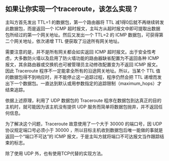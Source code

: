 ## 如果让你实现一个traceroute，该怎么实现？

主叫方首先发出 TTL=1 的数据包，第一个路由器将 TTL 减1得0后就不再继续转发此数据包，而是返回一个 ICMP 超时报文，主叫方从超时报文中即可提取出数据包所经过的第一个网关地址。然后又发出一个 TTL=2 的 ICMP 数据包，可获得第二个网关地址，依次递增 TTL 便获取了沿途所有网关地址。

需要注意的是，并不是所有网关都会如实返回 ICMP 超时报文。出于安全性考虑，大多数防火墙以及启用了防火墙功能的路由器缺省配置为不返回各种 ICMP 报文，其余路由器或交换机也可被管理员主动修改配置变为不返回 ICMP 报文。因此 Traceroute 程序不一定能拿全所有的沿途网关地址。所以，当某个 TTL 值的数据包得不到响应时，并不能停止这一追踪过程，程序仍然会把 TTL 递增而发出下一个数据包。一直达到默认或用参数指定的追踪限制（maximum_hops）才结束追踪。

依据上述原理，利用了 UDP 数据包的 Traceroute 程序在数据包到达真正的目的主机时，就可能因为该主机没有提供 UDP 服务而简单将数据包抛弃，并不返回任何信息。

为了解决这个问题，Traceroute 故意使用了一个大于 30000 的端口号，因 UDP 协议规定端口号必须小于 30000 ，所以目标主机收到数据包后唯一能做的事就是返回一个“端口不可达”的 ICMP 报文，于是主叫方就将端口不可达报文当作跟踪结束的标志。

除了使用 UDP 外，也有使用TCP代替的实现方法。